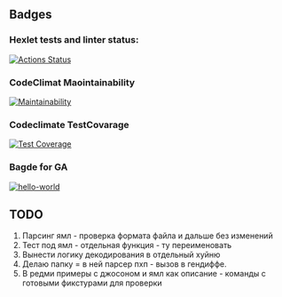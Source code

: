 ## Badges
### Hexlet tests and linter status:
[![Actions Status](https://github.com/marmadukeone/php-project-48/workflows/hexlet-check/badge.svg)](https://github.com/marmadukeone/php-project-48/actions)
### CodeClimat Maointainability
[![Maintainability](https://api.codeclimate.com/v1/badges/a74afdf2d4a9c6d51805/maintainability)](https://codeclimate.com/github/marmadukeone/php-project-48/maintainability)
### Codeclimate TestCovarage
[![Test Coverage](https://api.codeclimate.com/v1/badges/a74afdf2d4a9c6d51805/test_coverage)](https://codeclimate.com/github/marmadukeone/php-project-48/test_coverage)
### Bagde for GA 
[![hello-world](https://github.com/marmadukeone/php-project-48/actions/workflows/hello-world.yml/badge.svg?branch=main)](https://github.com/marmadukeone/php-project-48/actions/workflows/hello-world.yml)

## TODO
1. Парсинг ямл - проверка формата файла и дальше без изменений
2. Тест под ямл - отдельная функция - ту переименовать
3. Вынести логику декодирования в отдельный хуйню
4. Делаю папку = в ней парсер пхп - вызов в гендиффе.
5. В редми примеры с джосоном и ямл как описание - команды с готовыми фикстурами для проверки

##